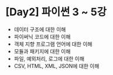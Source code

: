 # [Day2] 파이썬 3 ~ 5강

* 데이터 구조에 대한 이해
* 파이써닉 코드에 대한 이해
* 객체 지향 프로그램 언어에 대한 이해
* 모듈과 패키지에 대한 이해
* 파일, 예외처리, 로그에 대한 이해
* CSV, HTML, XML, JSON에 대한 이해



